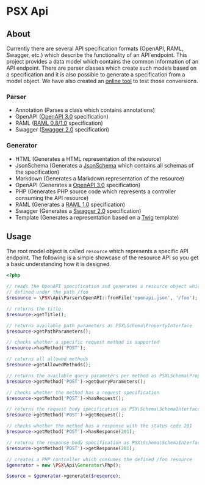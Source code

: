 PSX Api
===

## About

Currently there are several API specification formats (OpenAPI, RAML, Swagger, 
etc.) which describe the functionality of an API endpoint. This project provides 
a data model which contains the common information of an API endpoint. There are
parser classes which create such models based on a specification and it is also
possible to generate a specification from a model object. We have also created 
an [online tool](http://phpsx.org/tools/openapi) to test those conversions.

### Parser

- Annotation (Parses a class which contains annotations)
- OpenAPI ([OpenAPI 3.0](https://www.openapis.org/) specification)
- RAML ([RAML 0.8/1.0](http://raml.org/) specification)
- Swagger ([Swagger 2.0](https://github.com/OAI/OpenAPI-Specification/blob/master/versions/2.0.md) specification)

### Generator

- HTML (Generates a HTML representation of the resource)
- JsonSchema (Generates a [JsonSchema](http://json-schema.org/) which contains all schemas of the specification)
- Markdown (Generates a Markdown representation of the resource)
- OpenAPI (Generates a [OpenAPI 3.0](https://github.com/OAI/OpenAPI-Specification/blob/master/versions/3.0.0.md) specification)
- PHP (Generates PHP source code which represents a controller consuming the API resource)
- RAML (Generates a [RAML 1.0](http://raml.org/) specification)
- Swagger (Generates a [Swagger 2.0](https://github.com/OAI/OpenAPI-Specification/blob/master/versions/2.0.md) specification)
- Template (Generates a representation based on a [Twig](https://twig.symfony.com/) template)

## Usage

The root model object is called `resource` which represents a specific API
endpoint. The following is a simple showcase of the resource API so you get a
basic understanding how it is designed.

```php
<?php

// reads the OpenAPI specification and generates a resource object which was
// defined under the path /foo
$resource = \PSX\Api\Parser\OpenAPI::fromFile('openapi.json', '/foo');

// returns the title
$resource->getTitle();

// returns available path parameters as PSX\Schema\PropertyInterface
$resource->getPathParameters();

// checks whether a specific request method is supported
$resource->hasMethod('POST');

// returns all allowed methods
$resource->getAllowedMethods();

// returns the available query parameters per method as PSX\Schema\PropertyInterface
$resource->getMethod('POST')->getQueryParameters();

// checks whether the method has a request specification
$resource->getMethod('POST')->hasRequest();

// returns the request body specification as PSX\Schema\SchemaInterface
$resource->getMethod('POST')->getRequest();

// checks whether the method has a response with the status code 201
$resource->getMethod('POST')->hasResponse(201);

// returns the response body specification as PSX\Schema\SchemaInterface
$resource->getMethod('POST')->getResponse(201);

// creates a PHP controller which consumes the defined /foo resource
$generator = new \PSX\Api\Generator\Php();

$source = $generator->generate($resource);

```
